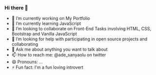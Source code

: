 ### Hi there 👋

<!--
**Adesanyaolu/Adesanyaolu** is a ✨ _special_ ✨ repository because its `README.md` (this file) appears on your GitHub profile.

Here are some ideas to get you started:
-->

- 🔭 I’m currently working on My Portfolio
- 🌱 I’m currently learning JavaScript
- 👯 I’m looking to collaborate on Front-End Tasks involving HTML, CSS, Bootstrap and Vanilla JavaScript
- 🤔 I’m looking for help with participating in open source projects and collaborating
- 💬 Ask me about anything you want to talk about
- 📫 How to reach me: @ade_sanyaolu on twitter
- 😄 Pronouns: ...
- ⚡ Fun fact: I'm a fun loving introvert

